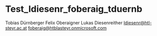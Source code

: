 # Test_ldiesenr_foberaig_tduernb


Tobias Dürnberger
Felix Oberaigner
Lukas Diesenreither
ldiesenr@htl-steyr.ac.at
foberaig@htblasteyr.onmicrosoft.com
